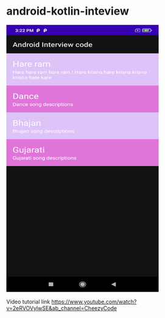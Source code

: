 # android-kotlin-inteview


<!-- ![image](screenshots/songs-list.png)) -->
<img src="screenshots/songs-list.png" width="400" height="700">

Video tutorial link
https://www.youtube.com/watch?v=2eRVOVylwSE&ab_channel=CheezyCode
